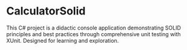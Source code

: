 # CalculatorSolid
This C# project is a didactic console application demonstrating SOLID principles and best practices through comprehensive unit testing with XUnit. Designed for learning and exploration.
